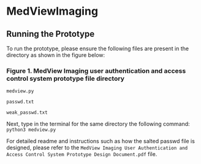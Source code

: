 # MedViewImaging

## Running the Prototype

To run the prototype, please ensure the following files are present in the directory as shown in the figure below:

### Figure 1. MedView Imaging user authentication and access control system prototype file directory

`medview.py`

`passwd.txt`

`weak_passwd.txt`

Next, type in the terminal for the same directory the following command:
`python3 medview.py`

For detailed readme and instructions such as how the salted passwd file is designed, please refer to the `MedView Imaging User Authentication and Access Control System Prototype Design Document.pdf` file.
